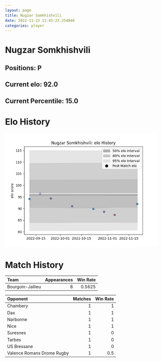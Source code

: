```yaml
---  
layout: page  
title: Nugzar Somkhishvili  
date: 2022-11-22 11:43:23.254040  
categories: player  
---
```

# Nugzar Somkhishvili

## Positions: P

## Current elo: 92.0

## Current Percentile: 15.0

# Elo History


![elo history](history_NugzarSomkhishvili.png)
# Match History


| Team             |   Appearances |   Win Rate |
|:-----------------|--------------:|-----------:|
| Bourgoin-Jallieu |             8 |     0.5625 |

| Opponent                   |   Matches |   Win Rate |
|:---------------------------|----------:|-----------:|
| Chambery                   |         1 |        1   |
| Dax                        |         1 |        1   |
| Narbonne                   |         1 |        1   |
| Nice                       |         1 |        1   |
| Suresnes                   |         1 |        0   |
| Tarbes                     |         1 |        0   |
| US Bressane                |         1 |        0   |
| Valence Romans Drome Rugby |         1 |        0.5 |